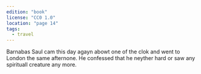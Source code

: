 ```yaml
---
edition: "book"
license: "CC0 1.0"
location: "page 14"
tags:
  - travel
---
```

Barnabas Saul cam this
day agayn abowt one of the clok and went to London the same
afternone. He confessed that he neyther hard or saw any
spirituall creature any more.
